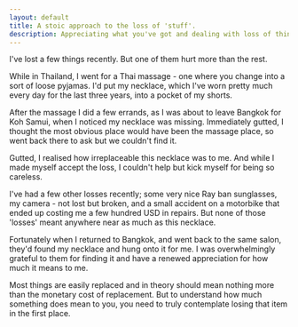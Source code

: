 ```yaml
---
layout: default
title: A stoic approach to the loss of 'stuff'.
description: Appreciating what you've got and dealing with loss of things
---
```

I've lost a few things recently. But one of them hurt more than the rest.

While in Thailand, I went for a Thai massage - one where you change into a sort of loose pyjamas. I'd put my necklace, which I've worn pretty much every day for the last three years, into a pocket of my shorts.

After the massage I did a few errands, as I was about to leave Bangkok for Koh Samui, when I noticed my necklace was missing. Immediately gutted, I thought the most obvious place would have been the massage place, so went back there to ask but we couldn't find it.

Gutted, I realised how irreplaceable this necklace was to me. And while I made myself accept the loss, I couldn't help but kick myself for being so careless.

I've had a few other losses recently; some very nice Ray ban sunglasses, my camera - not lost but broken, and a small accident on a motorbike that ended up costing me a few hundred USD in repairs. But none of those 'losses' meant anywhere near as much as this necklace.

Fortunately when I returned to Bangkok, and went back to the same salon, they'd found my necklace and hung onto it for me. I was overwhelmingly grateful to them for finding it and have a renewed appreciation for how much it means to me.

Most things are easily replaced and in theory should mean nothing more than the monetary cost of replacement. But to understand how much something does mean to you, you need to truly contemplate losing that item in the first place.
